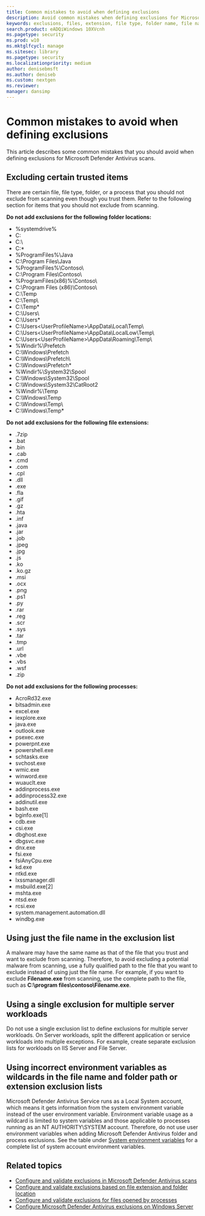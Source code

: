 ```yaml
---
title: Common mistakes to avoid when defining exclusions
description: Avoid common mistakes when defining exclusions for Microsoft Defender Antivirus scans.
keywords: exclusions, files, extension, file type, folder name, file name, scans
search.product: eADQiWindows 10XVcnh
ms.pagetype: security
ms.prod: w10
ms.mktglfcycl: manage
ms.sitesec: library
ms.pagetype: security
ms.localizationpriority: medium
author: denisebmsft
ms.author: deniseb
ms.custom: nextgen
ms.reviewer: 
manager: dansimp
---
```


# Common mistakes to avoid when defining exclusions
This article describes some common mistakes that you should avoid when defining exclusions for Microsoft Defender Antivirus scans.

## Excluding certain trusted items
There are certain file, file type, folder, or a process that you should not exclude from scanning even though you trust them. Refer to the following section for items that you should not exclude from scanning.

**Do not add exclusions for the following folder locations:**

- %systemdrive%
- C:
- C:\
- C:\*
- %ProgramFiles%\Java
- C:\Program Files\Java
- %ProgramFiles%\Contoso\
- C:\Program Files\Contoso\
- %ProgramFiles(x86)%\Contoso\
- C:\Program Files (x86)\Contoso\
- C:\Temp
- C:\Temp\
- C:\Temp\*
- C:\Users\
- C:\Users\*
- C:\Users\<UserProfileName>\AppData\Local\Temp\
- C:\Users\<UserProfileName>\AppData\LocalLow\Temp\
- C:\Users\<UserProfileName>\AppData\Roaming\Temp\
- %Windir%\Prefetch
- C:\Windows\Prefetch
- C:\Windows\Prefetch\
- C:\Windows\Prefetch\*
- %Windir%\System32\Spool
- C:\Windows\System32\Spool
- C:\Windows\System32\CatRoot2
- %Windir%\Temp
- C:\Windows\Temp
- C:\Windows\Temp\
- C:\Windows\Temp\*

**Do not add exclusions for the following file extensions:**  
- .7zip
- .bat
- .bin
- .cab
- .cmd
- .com
- .cpl
- .dll
- .exe
- .fla
- .gif
- .gz
- .hta
- .inf
- .java
- .jar
- .job
- .jpeg
- .jpg
- .js
- .ko
- .ko.gz
- .msi
- .ocx
- .png
- .ps1
- .py
- .rar
- .reg
- .scr
- .sys
- .tar
- .tmp
- .url
- .vbe
- .vbs
- .wsf
- .zip

**Do not add exclusions for the following processes:**  
- AcroRd32.exe
- bitsadmin.exe
- excel.exe
- iexplore.exe
- java.exe
- outlook.exe
- psexec.exe
- powerpnt.exe
- powershell.exe
- schtasks.exe
- svchost.exe
- wmic.exe
- winword.exe
- wuauclt.exe
- addinprocess.exe
- addinprocess32.exe
- addinutil.exe
- bash.exe
- bginfo.exe[1]
- cdb.exe
- csi.exe
- dbghost.exe
- dbgsvc.exe
- dnx.exe
- fsi.exe
- fsiAnyCpu.exe
- kd.exe
- ntkd.exe
- lxssmanager.dll
- msbuild.exe[2]
- mshta.exe
- ntsd.exe
- rcsi.exe
- system.management.automation.dll
- windbg.exe

## Using just the file name in the exclusion list
A malware may have the same name as that of the file that you trust and want to exclude from scanning. Therefore, to avoid excluding a potential malware from scanning, use a fully qualified path to the file that you want to exclude instead of using just the file name. For example, if you want to exclude **Filename.exe** from scanning, use the complete path to the file, such as **C:\program files\contoso\Filename.exe**.

## Using a single exclusion for multiple server workloads
Do not use a single exclusion list to define exclusions for multiple server workloads. On Server workloads, split the different application or service workloads into multiple exceptions. For example, create separate exclusion lists for workloads on IIS Server and File Server.

## Using incorrect environment variables as wildcards in the file name and folder path or extension exclusion lists
Microsoft Defender Antivirus Service runs as a Local System account, which means it gets information from the system environment variable instead of the user environment variable. Environment variable usage as a wildcard is limited to system variables and those applicable to processes running as an NT AUTHORITY\SYSTEM account. Therefore, do not use user environment variables when adding Microsoft Defender Antivirus folder and process exclusions. See the table under [System environment variables](configure-extension-file-exclusions-microsoft-defender-antivirus.md#system-environment-variables) for a complete list of system account environment variables.

## Related topics

- [Configure and validate exclusions in Microsoft Defender Antivirus scans](configure-exclusions-microsoft-defender-antivirus.md)
- [Configure and validate exclusions based on file extension and folder location](configure-extension-file-exclusions-microsoft-defender-antivirus.md)
- [Configure and validate exclusions for files opened by processes](configure-process-opened-file-exclusions-microsoft-defender-antivirus.md)
- [Configure Microsoft Defender Antivirus exclusions on Windows Server](configure-server-exclusions-microsoft-defender-antivirus.md)
